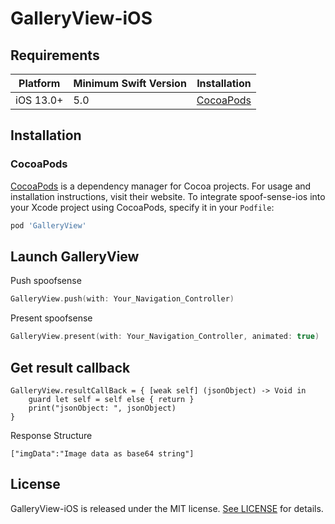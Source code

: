 # GalleryView-iOS

## Requirements

| Platform | Minimum Swift Version | Installation
| --- | --- | --- |
| iOS 13.0+ | 5.0 | [CocoaPods](#cocoapods)

## Installation

### CocoaPods

[CocoaPods](https://cocoapods.org) is a dependency manager for Cocoa projects. For usage and installation instructions, visit their website. To integrate spoof-sense-ios into your Xcode project using CocoaPods, specify it in your `Podfile`:

```ruby
pod 'GalleryView'
```

## Launch GalleryView

Push spoofsense
```swift
GalleryView.push(with: Your_Navigation_Controller)
```

Present spoofsense
```swift
GalleryView.present(with: Your_Navigation_Controller, animated: true)
```


## Get result callback

```
GalleryView.resultCallBack = { [weak self] (jsonObject) -> Void in
    guard let self = self else { return }
    print("jsonObject: ", jsonObject)
}
```

Response Structure
```
["imgData":"Image data as base64 string"]
```

## License

GalleryView-iOS is released under the MIT license. [See LICENSE](http://www.opensource.org/licenses/MIT) for details.
